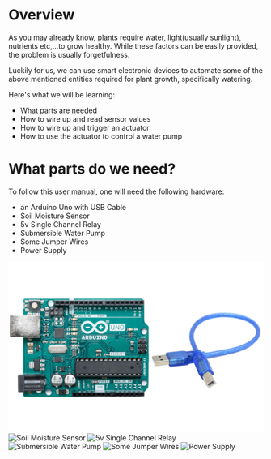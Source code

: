 Overview
========

As you may already know, plants require water, light(usually sunlight), nutrients etc,...to grow healthy. While these factors can be easily provided, the problem is usually forgetfulness.

Luckily for us, we can use smart electronic devices to automate some of the above mentioned entities required for plant growth, specifically watering.

Here's what we will be learning:
- What parts are needed
- How to wire up and read sensor values
- How to wire up and trigger an actuator
- How to use the actuator to control a water pump

What parts do we need?
=====================

To follow this user manual, one will need the following hardware:

- an Arduino Uno with USB Cable
- Soil Moisture Sensor
- 5v Single Channel Relay
- Submersible Water Pump
- Some Jumper Wires
- Power Supply

![Arduino Uno](./media/arduino.png)
![Soil Moisture Sensor](./media/image8.png)
![5v Single Channel Relay](./media/image13.png)
![Submersible Water Pump](./media/image13.png)
![Some Jumper Wires](./media/image13.png)
![Power Supply](./media/image13.png)